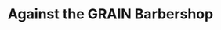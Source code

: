 ---
title: "Against the GRAIN Barbershop"
url: /milton/against-the-grain-barbershop/
shop: Friseur
---